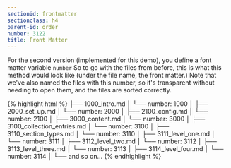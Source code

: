 ```yaml
---
sectionid: frontmatter
sectionclass: h4
parent-id: order
number: 3122
title: Front Matter
---
```


For the second version (implemented for this demo), you define a font matter variable `number` So to go with the files from before, this is what this method would look like (under the file name, the front matter.) Note that we've also named the files with this number, so it's transparent without needing to open them, and the files are sorted correctly.

{% highlight html %}
├── 1000_intro.md
│   └── number: 1000
│
├── 2000_set_up.md
│   └── number: 2000
│
├── 2100_config.md
│   └── number: 2100
│
├── 3000_content.md
│   └── number: 3000
│
├── 3100_collection_entries.md
│   └── number: 3100
│
├── 3110_section_types.md
│   └── number: 3110
│
├── 3111_level_one.md
│   └── number: 3111
│
├── 3112_level_two.md
│   └── number: 3112
│
├── 3113_level_three.md
│   └── number: 3113
│
├── 3114_level_four.md
│   └── number: 3114
│
└── and so on...
{% endhighlight %}
